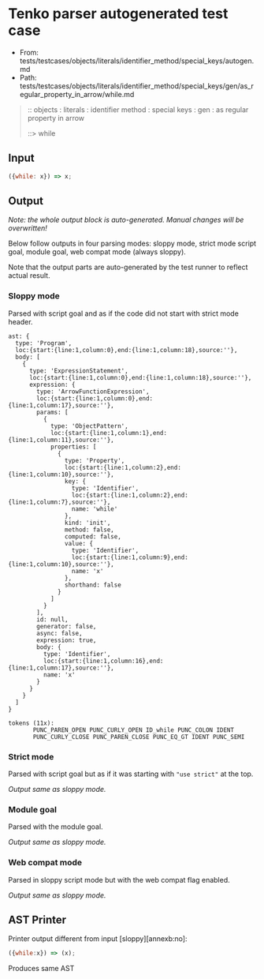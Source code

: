 # Tenko parser autogenerated test case

- From: tests/testcases/objects/literals/identifier_method/special_keys/autogen.md
- Path: tests/testcases/objects/literals/identifier_method/special_keys/gen/as_regular_property_in_arrow/while.md

> :: objects : literals : identifier method : special keys : gen : as regular property in arrow
>
> ::> while

## Input


`````js
({while: x}) => x;
`````

## Output

_Note: the whole output block is auto-generated. Manual changes will be overwritten!_

Below follow outputs in four parsing modes: sloppy mode, strict mode script goal, module goal, web compat mode (always sloppy).

Note that the output parts are auto-generated by the test runner to reflect actual result.

### Sloppy mode

Parsed with script goal and as if the code did not start with strict mode header.

`````
ast: {
  type: 'Program',
  loc:{start:{line:1,column:0},end:{line:1,column:18},source:''},
  body: [
    {
      type: 'ExpressionStatement',
      loc:{start:{line:1,column:0},end:{line:1,column:18},source:''},
      expression: {
        type: 'ArrowFunctionExpression',
        loc:{start:{line:1,column:0},end:{line:1,column:17},source:''},
        params: [
          {
            type: 'ObjectPattern',
            loc:{start:{line:1,column:1},end:{line:1,column:11},source:''},
            properties: [
              {
                type: 'Property',
                loc:{start:{line:1,column:2},end:{line:1,column:10},source:''},
                key: {
                  type: 'Identifier',
                  loc:{start:{line:1,column:2},end:{line:1,column:7},source:''},
                  name: 'while'
                },
                kind: 'init',
                method: false,
                computed: false,
                value: {
                  type: 'Identifier',
                  loc:{start:{line:1,column:9},end:{line:1,column:10},source:''},
                  name: 'x'
                },
                shorthand: false
              }
            ]
          }
        ],
        id: null,
        generator: false,
        async: false,
        expression: true,
        body: {
          type: 'Identifier',
          loc:{start:{line:1,column:16},end:{line:1,column:17},source:''},
          name: 'x'
        }
      }
    }
  ]
}

tokens (11x):
       PUNC_PAREN_OPEN PUNC_CURLY_OPEN ID_while PUNC_COLON IDENT
       PUNC_CURLY_CLOSE PUNC_PAREN_CLOSE PUNC_EQ_GT IDENT PUNC_SEMI
`````

### Strict mode

Parsed with script goal but as if it was starting with `"use strict"` at the top.

_Output same as sloppy mode._

### Module goal

Parsed with the module goal.

_Output same as sloppy mode._

### Web compat mode

Parsed in sloppy script mode but with the web compat flag enabled.

_Output same as sloppy mode._

## AST Printer

Printer output different from input [sloppy][annexb:no]:

````js
({while:x}) => (x);
````

Produces same AST
